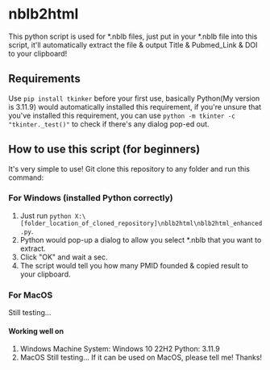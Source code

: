 # nblb2html
This python script is used for *.nblb files, just put in your *.nblb file into this script, it'll automatically extract the file &amp; output Title &amp; Pubmed_Link &amp; DOI to your clipboard!
## Requirements ##
Use ``pip install tkinker`` before your first use, basically Python(My version is 3.11.9) would automatically installed this requirement, if you're unsure that you've installed this requirement, you can use ``python -m tkinter -c "tkinter._test()"`` to check if there's any dialog pop-ed out.

## How to use this script (for beginners) ##
It's very simple to use! Git clone this repository to any folder and run this command:

### For Windows (installed Python correctly) ###
1. Just run ``python X:\[folder_location_of_cloned_repository]\nblb2html\nblb2html_enhanced.py``.
2. Python would pop-up a dialog to allow you select *.nblb that you want to extract.
3. Click "OK" and wait a sec.
4. The script would tell you how many PMID founded & copied result to your clipboard.

### For MacOS ###
Still testing...

#### Working well on ###
1. Windows Machine
   System: Windows 10 22H2
   Python: 3.11.9
2. MacOS
   Still testing... If it can be used on MacOS, please tell me! Thanks!
